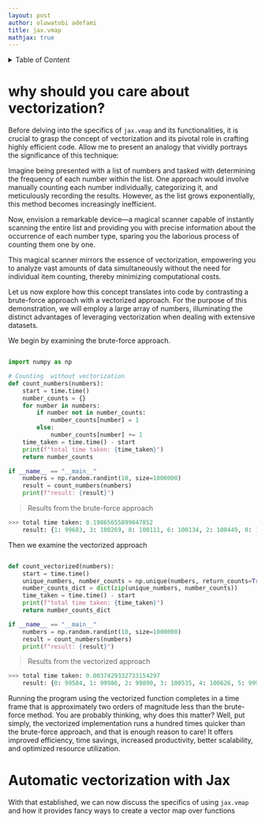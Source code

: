 ```yaml
---
layout: post
author: oluwatobi adefami
title: jax.vmap
mathjax: true
---
```


<details>
<summary>Table of Content</summary>

[Introduction](#introduction)
[Automatic vectorization with JAX](#automatic-vectorization-with-jax)

</details>


# why should you care about vectorization? 

Before delving into the specifics of `jax.vmap` and its functionalities, it is crucial to grasp the concept of vectorization and its pivotal role in crafting highly efficient code. Allow me to present an analogy that vividly portrays the significance of this technique:

Imagine being presented with a list of numbers and tasked with determining the frequency of each number within the list. One approach would involve manually counting each number individually, categorizing it, and meticulously recording the results. However, as the list grows exponentially, this method becomes increasingly inefficient.

Now, envision a remarkable device—a magical scanner capable of instantly scanning the entire list and providing you with precise information about the occurrence of each number type, sparing you the laborious process of counting them one by one.

This magical scanner mirrors the essence of vectorization, empowering you to analyze vast amounts of data simultaneously without the need for individual item counting, thereby minimizing computational costs.

Let us now explore how this concept translates into code by contrasting a brute-force approach with a vectorized approach. For the purpose of this demonstration, we will employ a large array of numbers, illuminating the distinct advantages of leveraging vectorization when dealing with extensive datasets.

We begin by examining the brute-force approach.

```python

import numpy as np

# Counting  without vectorization
def count_numbers(numbers):
    start = time.time()
    number_counts = {}
    for number in numbers:
        if number not in number_counts:
            number_counts[number] = 1
        else:
            number_counts[number] += 1
    time_taken = time.time() - start
    print(f"total time taken: {time_taken}")
    return number_counts

if __name__ == "__main__"
    numbers = np.random.randint(10, size=1000000)
    result = count_numbers(numbers)
    print(f"result: {result}")
```
> Results from the brute-force approach

```python
>>> total time taken: 0.19865655899047852
    result: {1: 99683, 3: 100269, 8: 100111, 6: 100134, 2: 100449, 0: 100091, 9: 99932, 7: 99582, 5: 99927, 4: 99822}
```

Then we examine the vectorized approach

```python

def count_vectorized(numbers):
    start = time.time()
    unique_numbers, number_counts = np.unique(numbers, return_counts=True)
    number_counts_dict = dict(zip(unique_numbers, number_counts))
    time_taken = time.time() - start
    print(f"total time taken: {time_taken}")
    return number_counts_dict

if __name__ == "__main__"
    numbers = np.random.randint(10, size=1000000)
    result = count_numbers(numbers)
    print(f"result: {result}")
```
> Results from the vectorized approach

```python
>>> total time taken: 0.0037429332733154297
    result: {0: 99584, 1: 99986, 2: 99890, 3: 100535, 4: 100626, 5: 99919, 6: 100398, 7: 99599, 8: 99169, 9: 100294}
```
Running the program using the vectorized function completes in a time frame that is approximately two orders of magnitude less than the brute-force method. You are probably thinking, why does this matter? Well, put simply, the vectorized implementation runs a hundred times quicker than the brute-force approach, and that is enough reason to care! It offers improved efficiency, time savings, increased productivity, better scalability, and optimized resource utilization.


# Automatic vectorization with Jax

With that established, we can now discuss the specifics of using `jax.vmap` and how it provides fancy ways to create a vector map over functions

